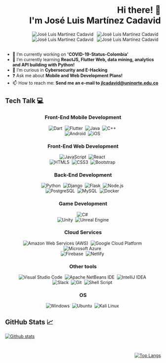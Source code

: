 
<div align="right">
  

  # Hi there! 👋 <br/> I'm José Luis Martínez Cadavid



  <a href="https://github.com/jlcadavid/" style="text-decoration: none" target="_blank" rel="noopener noreferrer">
  <img src="https://img.shields.io/badge/github%20-%23161b22.svg?&style=for-the-badge&logo=github&logoColor=white" alt="José Luis Martínez Cadavid"/>
  </a>&nbsp;

  <a href="https://www.linkedin.com/in/jlcadavid/" style="text-decoration: none" target="_blank" rel="noopener noreferrer">
  <img src="https://img.shields.io/badge/linkedin%20-%230077B5.svg?&style=for-the-badge&logo=linkedin&logoColor=white" alt="José Luis Martínez Cadavid"/>
  </a>&nbsp;

  <a href="https://www.instagram.com/jlcadavid/" style="text-decoration: none" target="_blank" rel="noopener noreferrer">
  <img src="https://img.shields.io/badge/instagram%20-%23E4405F.svg?&style=for-the-badge&logo=instagram&logoColor=white" alt="José Luis Martínez Cadavid"/>
  </a>&nbsp;

  <a href="mailto:jlcadavid@uninorte.edu.co" style="text-decoration: none" target="_blank" rel="noopener noreferrer">
  <img src="https://img.shields.io/badge/Gmail-D14836?style=for-the-badge&logo=gmail&logoColor=white" alt="José Luis Martínez Cadavid"/>
  </a>&nbsp;

</div>
<br/>



- 🔭 I’m currently working on **'COVID-19-Status-Colombia'**
- 🌱 I’m currently learning **ReactJS, Flutter Web, data mining, analytics and API building with Python!**
- 🤔 I’m curious in **Cybersecurity and E-Hacking**
- ❓ Ask me about **Mobile and Web Development Plans!**
- 📫 How to reach me: **Send me an e-mail to jlcadavid@uninorte.edu.co**



## Tech Talk 💻

<div align="center">
  

  
  ### Front-End Mobile Development

  <img src="https://img.shields.io/badge/Dart-0175C2?style=for-the-badge&logo=dart&logoColor=white" alt="Dart"/>&nbsp;
  <img src="https://img.shields.io/badge/Flutter-02569B?style=for-the-badge&logo=flutter&logoColor=white" alt="Flutter"/>&nbsp;
  <img src="https://img.shields.io/badge/Java-ED8B00?style=for-the-badge&logo=java&logoColor=white" alt="Java"/>&nbsp;
  <img src="https://img.shields.io/badge/C%2B%2B-00599C?style=for-the-badge&logo=c%2B%2B&logoColor=white" alt="C++"/>&nbsp;
  <br/>
  <img src="https://img.shields.io/badge/Android-3DDC84?style=for-the-badge&logo=android&logoColor=white" alt="Android"/>&nbsp;
  <img src="https://img.shields.io/badge/iOS-000000?style=for-the-badge&logo=ios&logoColor=white" alt="iOS"/>&nbsp;
  
  
  
  ### Front-End Web Development

  <img src="https://img.shields.io/badge/JavaScript-323330?style=for-the-badge&logo=javascript&logoColor=F7DF1E" alt="JavaScript"/>&nbsp;
  <img src="https://img.shields.io/badge/React-20232A?style=for-the-badge&logo=react&logoColor=61DAFB" alt="React"/>&nbsp;
  <br/>
  <img src="https://img.shields.io/badge/html5%20-%23E34F26.svg?&style=for-the-badge&logo=html5&logoColor=white" alt="HTML5"/>&nbsp;
  <img src="https://img.shields.io/badge/css3%20-%231572B6.svg?&style=for-the-badge&logo=css3&logoColor=white" alt="CSS3"/>&nbsp;
  <img src="https://img.shields.io/badge/Bootstrap-563D7C?style=for-the-badge&logo=bootstrap&logoColor=white" alt="Bootstrap"/>&nbsp;
  

  
  ### Back-End Development

  <img src="https://img.shields.io/badge/python%20-%233776AB.svg?&style=for-the-badge&logo=python&logoColor=white" alt="Python"/>&nbsp;
  <img src="https://img.shields.io/badge/Django-092E20?style=for-the-badge&logo=django&logoColor=white" alt="Django"/>&nbsp;
  <img src="https://img.shields.io/badge/Flask-000000?style=for-the-badge&logo=flask&logoColor=white" alt="Flask"/>&nbsp;
  <img src="https://img.shields.io/badge/node.js%20-%23339933.svg?&style=for-the-badge&logo=node.js&logoColor=white" alt="Node.js"/>&nbsp;
  <br/>
  <img src="https://img.shields.io/badge/PostgreSQL-316192?style=for-the-badge&logo=postgresql&logoColor=white" alt="PostgreSQL"/>&nbsp;
  <img src="https://img.shields.io/badge/MySQL-00000F?style=for-the-badge&logo=mysql&logoColor=white" alt="MySQL"/>&nbsp;
  <img src="https://img.shields.io/badge/Docker-2CA5E0?style=for-the-badge&logo=docker&logoColor=white" alt="Docker"/>&nbsp;
  

  
  ### Game Development

  <img src="https://img.shields.io/badge/c sharp%20-%23239120.svg?&style=for-the-badge&logo=c-sharp&logoColor=white" alt="C#"/>&nbsp;
  <br/>
  <img src="https://img.shields.io/badge/Unity-100000?style=for-the-badge&logo=unity&logoColor=white" alt="Unity"/>&nbsp;
  <img src="https://img.shields.io/badge/unreal engine%20-%23313131.svg?&style=for-the-badge&logo=unreal-engine&logoColor=white" alt="Unreal Engine"/>
  

  
  ### Cloud Services

  <img src="https://img.shields.io/badge/Amazon_AWS-232F3E?style=for-the-badge&logo=amazon-aws&logoColor=white" alt="Amazon Web Services (AWS)"/>&nbsp;
  <img src="https://img.shields.io/badge/Google_Cloud-4285F4?style=for-the-badge&logo=google-cloud&logoColor=white" alt="Google Cloud Platform"/>&nbsp;
  <img src="https://img.shields.io/badge/Microsoft_Azure-0089D6?style=for-the-badge&logo=microsoft-azure&logoColor=white" alt="Microsoft Azure"/>&nbsp;
  <br/>
  <img src="https://img.shields.io/badge/firebase-ffca28?style=for-the-badge&logo=firebase&logoColor=white" alt="Firebase"/>&nbsp;
  <img src="https://img.shields.io/badge/netlify%20-%2300C7B7.svg?&style=for-the-badge&logo=netlify&logoColor=white" alt="Netlify"/>&nbsp;
  

  
  ### Other tools

  <img src="https://img.shields.io/badge/visual studio code%20-%23007ACC.svg?&style=for-the-badge&logo=visual-studio-code&logoColor=white" alt="Visual Studio Code"/>&nbsp;
  <img src="https://img.shields.io/badge/apache netbeans ide%20-%231B6AC6.svg?&style=for-the-badge&logo=apache-netbeans-ide&logoColor=white" alt="Apache NetBeans IDE"/>&nbsp;
  <img src="https://img.shields.io/badge/intellij idea%20-%23000000.svg?&style=for-the-badge&logo=intellij-idea&logoColor=white" alt="IntelliJ IDEA"/>&nbsp;
  <br/>
  <img src="https://img.shields.io/badge/Slack-4A154B?style=for-the-badge&logo=slack&logoColor=white" alt="Slack"/>&nbsp;
  <img src="https://img.shields.io/badge/git%20-%23F05032.svg?&style=for-the-badge&logo=git&logoColor=white" alt="Git"/>&nbsp;
  <img src="https://img.shields.io/badge/Shell_Script-121011?style=for-the-badge&logo=gnu-bash&logoColor=white" alt="Shell Script"/>&nbsp;
  

  
  ### OS

  <img src="https://img.shields.io/badge/Windows-0078D6?style=for-the-badge&logo=windows&logoColor=white" alt="Windows"/>&nbsp;
  <img src="https://img.shields.io/badge/Ubuntu-E95420?style=for-the-badge&logo=ubuntu&logoColor=white" alt="Ubuntu"/>&nbsp;
  <img src="https://img.shields.io/badge/Kali_Linux-557C94?style=for-the-badge&logo=kali-linux&logoColor=white" alt="Kali Linux"/>&nbsp;
  
</div>



## GitHub Stats 📈

<div align="left">
  
  [![Github stats](https://github-readme-stats.vercel.app/api?username=jlcadavid&count_private=true&show_icons=true&theme=prussian)](https://github.com/jlcadavid/github-readme-stats)
  
</div>

<br />

<div align="right">
  
  [![Top Langs](https://github-readme-stats.vercel.app/api/top-langs/?username=jlcadavid&layout=compact&theme=prussian)](https://github.com/jlcadavid/github-readme-stats)
  
</div>



<!--
**jlcadavid/jlcadavid** is a ✨ _special_ ✨ repository because its `README.md` (this file) appears on your GitHub profile.

Here are some ideas to get you started:

- 🔭 I’m currently working on ...
- 🌱 I’m currently learning ...
- 👯 I’m looking to collaborate on ...
- 🤔 I’m looking for help with ...
- 💬 Ask me about ...
- 📫 How to reach me: ...
- 😄 Pronouns: ...
- ⚡ Fun fact: ...
-->

